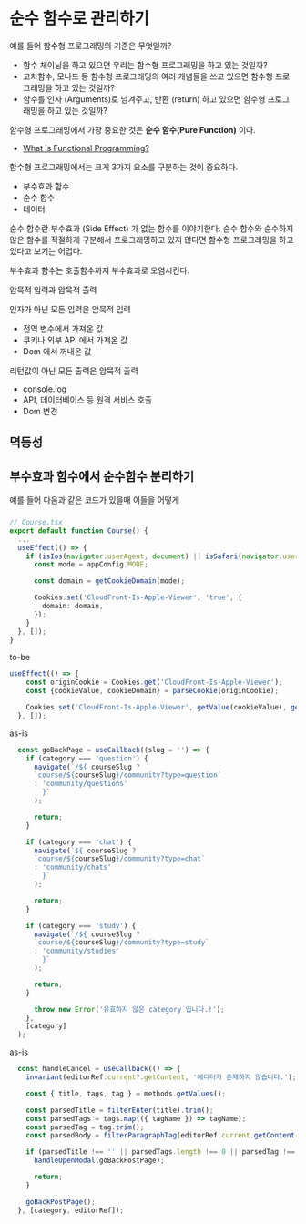 # 순수 함수로 관리하기

예를 들어 함수형 프로그래밍의 기준은 무엇일까?

* 함수 체이닝을 하고 있으면 우리는 함수형 프로그래밍을 하고 있는 것일까?
* 고차함수, 모나드 등 함수형 프로그래밍의 여러 개념들을 쓰고 있으면 함수형 프로그래밍을 하고 있는 것일까?
* 함수를 인자 (Arguments)로 넘겨주고, 반환 (return) 하고 있으면 함수형 프로그래밍을 하고 있는 것일까?

함수형 프로그래밍에서 가장 중요한 것은 **순수 함수(Pure Function)** 이다. 

* [What is Functional Programming?](https://www.guru99.com/functional-programming-tutorial.html) 

함수형 프로그래밍에서는 크게 3가지 요소를 구분하는 것이 중요하다.

* 부수효과 함수
* 순수 함수
* 데이터


순수 함수란 부수효과 (Side Effect) 가 없는 함수를 이야기한다.
순수 함수와 순수하지 않은 함수를 적절하게 구분해서 프로그래밍하고 있지 않다면 함수형 프로그래밍을 하고 있다고 보기는 어렵다.

 


 

부수효과 함수는 호출함수까지 부수효과로 오염시킨다.

 

암묵적 입력과 암묵적 출력

인자가 아닌 모든 입력은 암묵적 입력

* 전역 변수에서 가져온 값
* 쿠키나 외부 API 에서 가져온 값
* Dom 에서 꺼내온 값

 
리턴값이 아닌 모든 출력은 암묵적 출력

* console.log
* API, 데이터베이스 등 원격 서비스 호출
* Dom 변경



## 멱등성


## 부수효과 함수에서 순수함수 분리하기


예를 들어 다음과 같은 코드가 있을때 이들을 어떻게 

### 
```ts
// Course.tsx
export default function Course() {
  ...
  useEffect(() => {
    if (isIos(navigator.userAgent, document) || isSafari(navigator.userAgent)) {
      const mode = appConfig.MODE;

      const domain = getCookieDomain(mode);

      Cookies.set('CloudFront-Is-Apple-Viewer', 'true', {
        domain: domain,
      });
    }
  }, []);
}
```

to-be
```ts
useEffect(() => {
    const originCookie = Cookies.get('CloudFront-Is-Apple-Viewer');
    const {cookieValue, cookieDomain} = parseCookie(originCookie);

    Cookies.set('CloudFront-Is-Apple-Viewer', getValue(cookieValue), getDomain(cookieDomain));
  }, []);
```

as-is
```ts
  const goBackPage = useCallback((slug = '') => {
    if (category === 'question') {
      navigate(`/${ courseSlug ? 
      `course/${courseSlug}/community?type=question` 
      : 'community/questions'
        }`
      );

      return;
    }

    if (category === 'chat') {
      navigate(`${ courseSlug ? 
      `course/${courseSlug}/community?type=chat` 
      : 'community/chats'
        }`
      );

      return;
    }

    if (category === 'study') {
      navigate(`/${ courseSlug ? 
      `course/${courseSlug}/community?type=study` 
      : 'community/studies'
        }`
      );

      return;
    }

      throw new Error('유효하지 않은 category 입니다.!');
    },
    [category]
  );
```

as-is
```ts
  const handleCancel = useCallback(() => {
    invariant(editorRef.current?.getContent, '에디터가 존재하지 않습니다.');

    const { title, tags, tag } = methods.getValues();

    const parsedTitle = filterEnter(title).trim();
    const parsedTags = tags.map(({ tagName }) => tagName);
    const parsedTag = tag.trim();
    const parsedBody = filterParagraphTag(editorRef.current.getContent());

    if (parsedTitle !== '' || parsedTags.length !== 0 || parsedTag !== '' || parsedBody !== '') {
      handleOpenModal(goBackPostPage);

      return;
    }

    goBackPostPage();
  }, [category, editorRef]);
```